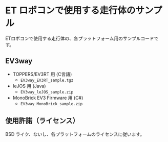 ﻿# ET ロボコンで使用する走行体のサンプル

ETロボコンで使用する走行体の、各プラットフォーム用のサンプルコードです。

## EV3way

* TOPPERS/EV3RT 用 (C言語)
  - `EV3way_EV3RT_sample.tgz`
* leJOS 用 (Java)
  - `EV3way_leJOS_sample.zip`
* MonoBrick EV3 Firmware 用 (C#)
  - `EV3way_MonoBrick_sample.zip`

## 使用許諾（ライセンス）

BSD ライク、ないし、各プラットフォームのライセンスに従います。
